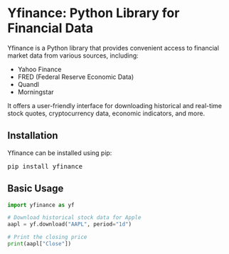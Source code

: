 <h1>Yfinance: Python Library for Financial Data</h1>

<p>Yfinance is a Python library that provides convenient access to financial market data from various sources, including:</p>

<ul>
  <li>Yahoo Finance</li>
  <li>FRED (Federal Reserve Economic Data)</li>
  <li>Quandl</li>
  <li>Morningstar</li>
</ul>

<p>It offers a user-friendly interface for downloading historical and real-time stock quotes, cryptocurrency data, economic indicators, and more.</p>

<h2>Installation</h2>

<p>Yfinance can be installed using pip:</p>

<pre>pip install yfinance</pre>

<h2>Basic Usage</h2>

```python
import yfinance as yf

# Download historical stock data for Apple
aapl = yf.download("AAPL", period="1d")

# Print the closing price
print(aapl["Close"])
